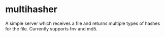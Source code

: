 # multihasher

A simple server which receives a file and returns multiple types of hashes for the file. Currently supports fnv and md5.
